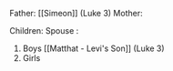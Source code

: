 Father: [[Simeon]] (Luke 3)
Mother: 

Children:
Spouse : 
1) Boys
	[[Matthat - Levi's Son]] (Luke 3)
2) Girls
	